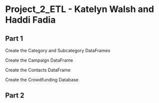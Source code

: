 # Project_2_ETL - Katelyn Walsh and Haddi Fadia
## Part 1 
Create the Category and Subcategory DataFrames

Create the Campaign DataFrame

Create the Contacts DataFrame

Create the Crowdfunding Database

## Part 2 
